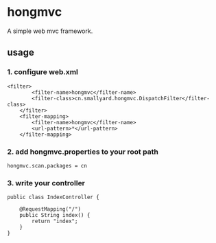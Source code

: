 # hongmvc
A simple web mvc framework.

## usage

### 1. configure web.xml

```
<filter>
        <filter-name>hongmvc</filter-name>
        <filter-class>cn.smallyard.hongmvc.DispatchFilter</filter-class>
    </filter>
    <filter-mapping>
        <filter-name>hongmvc</filter-name>
        <url-pattern>*</url-pattern>
    </filter-mapping>
```

### 2. add hongmvc.properties to your root path

```
hongmvc.scan.packages = cn
```

### 3. write your controller

```
public class IndexController {

    @RequestMapping("/")
    public String index() {
        return "index";
    }
}
```

